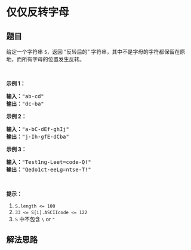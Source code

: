 # 仅仅反转字母

## 题目

<HTML><p>给定一个字符串&nbsp;<code>S</code>，返回&nbsp;&ldquo;反转后的&rdquo;&nbsp;字符串，其中不是字母的字符都保留在原地，而所有字母的位置发生反转。</p>

<p>&nbsp;</p>

<ol>
</ol>

<p><strong>示例 1：</strong></p>

<pre><strong>输入：</strong>&quot;ab-cd&quot;
<strong>输出：</strong>&quot;dc-ba&quot;
</pre>

<p><strong>示例 2：</strong></p>

<pre><strong>输入：</strong>&quot;a-bC-dEf-ghIj&quot;
<strong>输出：</strong>&quot;j-Ih-gfE-dCba&quot;
</pre>

<p><strong>示例 3：</strong></p>

<pre><strong>输入：</strong>&quot;Test1ng-Leet=code-Q!&quot;
<strong>输出：</strong>&quot;Qedo1ct-eeLg=ntse-T!&quot;
</pre>

<p>&nbsp;</p>

<p><strong>提示：</strong></p>

<ol>
	<li><code>S.length &lt;= 100</code></li>
	<li><code>33 &lt;= S[i].ASCIIcode &lt;= 122</code>&nbsp;</li>
	<li><code>S</code> 中不包含&nbsp;<code>\</code> or <code>&quot;</code></li>
</ol>
</HTML>

## 解法思路
